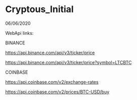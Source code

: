 # Cryptous_Initial
06/06/2020

WebApi links:


BINANCE

https://api.binance.com/api/v3/ticker/price

https://api.binance.com/api/v3/ticker/price?symbol=LTCBTC


COINBASE

https://api.coinbase.com/v2/exchange-rates 

https://api.coinbase.com/v2/prices/BTC-USD/buy
